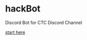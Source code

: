 # hackBot
Discord Bot for CTC Discord Channel

[start here](https://eslachance.gitbooks.io/discord-js-bot-guide/content/coding-walkthroughs/your_basic_bot.html)
